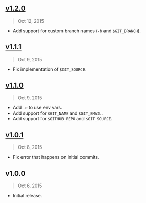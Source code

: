 ## [v1.2.0]
> Oct 12, 2015

* Add support for custom branch names (`-b` and `$GIT_BRANCH`).

## [v1.1.1]
> Oct  9, 2015

* Fix implementation of `$GIT_SOURCE`.

## [v1.1.0]
> Oct  9, 2015

* Add `-e` to use env vars.
* Add support for `$GIT_NAME` and  `$GIT_EMAIL`.
* Add support for `$GITHUB_REPO` and `$GIT_SOURCE`.

## [v1.0.1]
> Oct  8, 2015

* Fix error that happens on initial commits.

## v1.0.0
> Oct  6, 2015

* Initial release.

[v1.0.1]: https://github.com/rstacruz/git-update-ghpages/compare/v1.0.0...v1.0.1
[v1.1.0]: https://github.com/rstacruz/git-update-ghpages/compare/v1.0.1...v1.1.0
[v1.1.1]: https://github.com/rstacruz/git-update-ghpages/compare/v1.1.0...v1.1.1
[v1.2.0]: https://github.com/rstacruz/git-update-ghpages/compare/v1.1.1...v1.2.0
